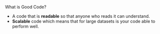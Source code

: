 What is Good Code?
 * A code that is **readable** so that anyone who reads it can understand.
 * **Scalable** code which means that for large datasets is your code able to perform well.



